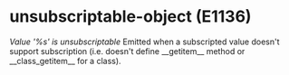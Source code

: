 # unsubscriptable-object (E1136)

*Value '%s' is unsubscriptable* Emitted when a subscripted value doesn't
support subscription (i.e. doesn't define \_\_getitem\_\_ method or
\_\_class_getitem\_\_ for a class).
